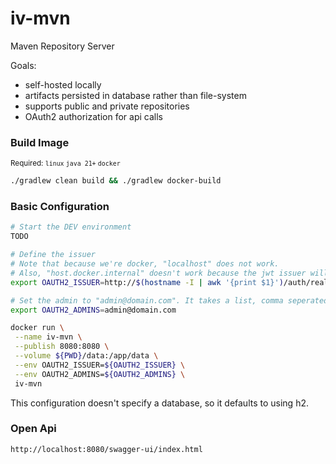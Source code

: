 # iv-mvn
Maven Repository Server

Goals:
 - self-hosted locally
 - artifacts persisted in database rather than file-system
 - supports public and private repositories
 - OAuth2 authorization for api calls

### Build Image
<sub>Required: `linux` `java 21+` `docker`</sub>
```bash
./gradlew clean build && ./gradlew docker-build
```


### Basic Configuration

```bash
# Start the DEV environment
TODO

# Define the issuer
# Note that because we're docker, "localhost" does not work.
# Also, "host.docker.internal" doesn't work because the jwt issuer will be incorrect when making requests
export OAUTH2_ISSUER=http://$(hostname -I | awk '{print $1}')/auth/realms/master/protocol/openid-connect/token

# Set the admin to "admin@domain.com". It takes a list, comma seperated
export OAUTH2_ADMINS=admin@domain.com

docker run \
 --name iv-mvn \
 --publish 8080:8080 \
 --volume ${PWD}/data:/app/data \
 --env OAUTH2_ISSUER=${OAUTH2_ISSUER} \
 --env OAUTH2_ADMINS=${OAUTH2_ADMINS} \
 iv-mvn
```
This configuration doesn't specify a database, so it defaults to using h2.


### Open Api 
```
http://localhost:8080/swagger-ui/index.html
```